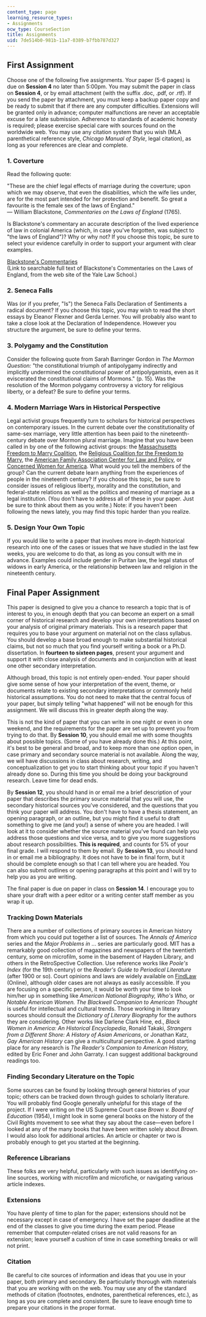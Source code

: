 ```yaml
---
content_type: page
learning_resource_types:
- Assignments
ocw_type: CourseSection
title: Assignments
uid: 7de514b0-981b-11a7-0389-b7fbb787d327
---
```


First Assignment
----------------

Choose one of the following five assignments. Your paper (5-6 pages) is due on **Session 4** no later than 5:00pm. You may submit the paper in class on **Session 4**, or by email attachment (with the suffix .doc, .pdf, or .rtf). If you send the paper by attachment, you must keep a backup paper copy and be ready to submit that if there are any computer difficulties. Extensions will be granted only in advance; computer malfunctions are never an acceptable excuse for a late submission. Adherence to standards of academic honesty is required; please exercise special care with sources found on the worldwide web. You may use any citation system that you wish (MLA parenthetical reference style, _Chicago Manual of Style_, legal citation), as long as your references are clear and complete.

### 1\. Coverture

Read the following quote:

"These are the chief legal effects of marriage during the coverture; upon which we may observe, that even the disabilities, which the wife lies under, are for the most part intended for her protection and benefit. So great a favourite is the female sex of the laws of England."  
— William Blackstone, _Commentaries on the Laws of England_ (1765).

Is Blackstone's commentary an accurate description of the lived experience of law in colonial America (which, in case you've forgotten, was subject to "the laws of England")? Why or why not? If you choose this topic, be sure to select your evidence carefully in order to support your argument with clear examples.

[Blackstone's Commentaries](http://avalon.law.yale.edu/subject_menus/blackstone.asp)  
(Link to searchable full text of Blackstone's Commentaries on the Laws of England, from the web site of the Yale Law School.)

### 2\. Seneca Falls

Was (or if you prefer, "Is") the Seneca Falls Declaration of Sentiments a radical document? If you choose this topic, you may wish to read the short essays by Eleanor Flexner and Gerda Lerner. You will probably also want to take a close look at the Declaration of Independence. However you structure the argument, be sure to define your terms.

### 3\. Polygamy and the Constitution

Consider the following quote from Sarah Barringer Gordon in _The Mormon Question:_ "the constitutional triumph of antipolygamy indirectly and implicitly undermined the constitutional power of antipolygamists, even as it eviscerated the constitutional claims of Mormons." (p. 15). Was the resolution of the Mormon polygamy controversy a victory for religious liberty, or a defeat? Be sure to define your terms.

### 4\. Modern Marriage Wars in Historical Perspective

Legal activist groups frequently turn to scholars for historical perspectives on contemporary issues. In the current debate over the constitutionality of same-sex marriage, very little attention has been paid to the nineteenth-century debate over Mormon plural marriage. Imagine that you have been called in by one of the following activist groups: the [Massachusetts Freedom to Marry Coalition](http://www.freedomtomarry.org/states/massachusetts.php), the [Religious Coalition for the Freedom to Marry](http://archive.boston.com/news/local/massachusetts/articles/2004/05/14/statement_from_the_religious_coalition_for_the_freedom_to_marry/), the [American Family Association Center for Law and Policy](http://www.rightwingwatch.org/organizations/american-family-association/), or [Concerned Women for America](http://www.cwfa.org/main.asp). What would you tell the members of the group? Can the current debate learn anything from the experiences of people in the nineteenth century? If you choose this topic, be sure to consider issues of religious liberty, morality and the constitution, and federal-state relations as well as the politics and meaning of marriage as a legal institution. (You don't have to address all of these in your paper. Just be sure to think about them as you write.) Note: if you haven't been following the news lately, you may find this topic harder than you realize.

### 5\. Design Your Own Topic

If you would like to write a paper that involves more in-depth historical research into one of the cases or issues that we have studied in the last few weeks, you are welcome to do that, as long as you consult with me in advance. Examples could include gender in Puritan law, the legal status of widows in early America, or the relationship between law and religion in the nineteenth century.

Final Paper Assignment
----------------------

This paper is designed to give you a chance to research a topic that is of interest to you, in enough depth that you can become an expert on a small corner of historical research and develop your own interpretations based on your analysis of original primary materials. This is a research paper that requires you to base your argument on material not on the class syllabus. You should develop a base broad enough to make substantial historical claims, but not so much that you find yourself writing a book or a Ph.D. dissertation. In **fourteen to sixteen pages**, present your argument and support it with close analysis of documents and in conjunction with at least one other secondary interpretation.

Although broad, this topic is not entirely open-ended. Your paper should give some sense of how your interpretation of the event, theme, or documents relate to existing secondary interpretations or commonly held historical assumptions. You do not need to make that the central focus of your paper, but simply telling "what happened" will not be enough for this assignment. We will discuss this in greater depth along the way.

This is not the kind of paper that you can write in one night or even in one weekend, and the requirements for the paper are set up to prevent you from trying to do that. By **Session 10**, you should email me with some thoughts about possible topics. (Some of you have already done this.) At this point, it's best to be general and broad, and to keep more than one option open, in case primary and secondary source material is not available. Along the way, we will have discussions in class about research, writing, and conceptualization to get you to start thinking about your topic if you haven't already done so. During this time you should be doing your background research. Leave time for dead ends.

By **Session 12**, you should hand in or email me a brief description of your paper that describes the primary source material that you will use, the secondary historical sources you've considered, and the questions that you think your paper will address. You don't have to have a thesis statement, an opening paragraph, or an outline, but you might find it useful to draft something to give me (and you!) a sense of where you are headed. I will look at it to consider whether the source material you've found can help you address those questions and vice versa, and to give you more suggestions about research possibilities. **This is required**, and counts for 5% of your final grade. I will respond to them by email. By **Session 13**, you should hand in or email me a bibliography. It does not have to be in final form, but it should be complete enough so that I can tell where you are headed. You can also submit outlines or opening paragraphs at this point and I will try to help you as you are writing.

The final paper is due on paper in class on **Session 14**. I encourage you to share your draft with a peer editor or a writing center staff member as you wrap it up.

### Tracking Down Materials

There are a number of collections of primary sources in American history from which you could put together a list of sources. The _Annals of America_ series and the _Major Problems in_ ... series are particularly good. MIT has a remarkably good collection of magazines and newspapers of the twentieth century, some on microfilm, some in the basement of Hayden Library, and others in the RetroSpective Collection. Use reference works like _Poole's Index_ (for the 19th century) or the _Reader's Guide to Periodical Literature_ (after 1900 or so). Court opinions and laws are widely available on [FindLaw](http://www.findlaw.com/) (Online), although older cases are not always as easily accessible. If you are focusing on a specific person, it would be worth your time to look him/her up in something like _American National Biography,_ _Who's Who,_ or _Notable American Women._ _The Blackwell Companion to American Thought_ is useful for intellectual and cultural trends. Those working in literary sources should consult the _Dictionary of Literary Biography_ for the authors they are considering. Other works like Darlene Clark Hine, ed., _Black Women in America: An Historical Encyclopedia_, Ronald Takaki, _Strangers from a Different Shore: A History of Asian Americans_, or Jonathan Katz, _Gay American History_ can give a multicultural perspective. A good starting place for any research is _The Reader's Companion to American History,_ edited by Eric Foner and John Garraty. I can suggest additional background readings too.

### Finding Secondary Literature on the Topic

Some sources can be found by looking through general histories of your topic; others can be tracked down through guides to scholarly literature. You will probably find Google generally unhelpful for this stage of the project. If I were writing on the US Supreme Court case _Brown v. Board of Education_ (1954), I might look in some general books on the history of the Civil Rights movement to see what they say about the case—even before I looked at any of the many books that have been written solely about _Brown._ I would also look for additional articles. An article or chapter or two is probably enough to get you started at the beginning.

### Reference Librarians

These folks are very helpful, particularly with such issues as identifying on-line sources, working with microfilm and microfiche, or navigating various article indexes.

### Extensions

You have plenty of time to plan for the paper; extensions should not be necessary except in case of emergency. I have set the paper deadline at the end of the classes to give you time during the exam period. Please remember that computer-related crises are not valid reasons for an extension; leave yourself a cushion of time in case something breaks or will not print.

### Citation

Be careful to cite sources of information and ideas that you use in your paper, both primary and secondary. Be particularly thorough with materials that you are working with on the web. You may use any of the standard methods of citation (footnotes, endnotes, parenthetical references, etc.), as long as you are complete and consistent. Be sure to leave enough time to prepare your citations in the proper format.